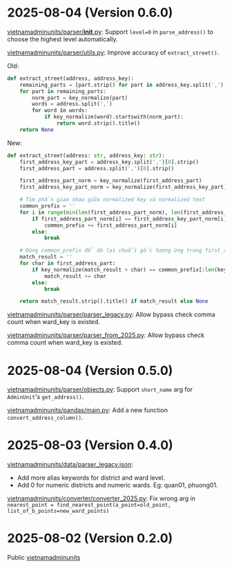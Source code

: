 # 2025-08-04 (Version 0.6.0)
[vietnamadminunits/parser/__init__.py](vietnamadminunits/parser/__init__.py): Support `level=0` in `parse_address()` to choose the highest level automatically.

[vietnamadminunits/parser/utils.py](vietnamadminunits/parser/utils.py): Improve accuracy of `extract_street()`.

Old:
```python
def extract_street(address, address_key):
    remaining_parts = [part.strip() for part in address_key.split(',') if part.strip()]
    for part in remaining_parts:
        norm_part = key_normalize(part)
        words = address.split(',')
        for word in words:
            if key_normalize(word).startswith(norm_part):
                return word.strip().title()
    return None
```

New:
```python
def extract_street(address: str, address_key: str):
    first_address_key_part = address_key.split(',')[0].strip()
    first_address_part = address.split(',')[0].strip()

    first_address_part_norm = key_normalize(first_address_part)
    first_address_key_part_norm = key_normalize(first_address_key_part)

    # Tìm phần giao nhau giữa normalized key và normalized text
    common_prefix = ''
    for i in range(min(len(first_address_part_norm), len(first_address_key_part_norm))):
        if first_address_part_norm[i] == first_address_key_part_norm[i]:
            common_prefix += first_address_part_norm[i]
        else:
            break

    # Dùng common_prefix để dò lại chuỗi gốc tương ứng trong first_address_part
    match_result = ''
    for char in first_address_part:
        if key_normalize(match_result + char) == common_prefix[:len(key_normalize(match_result + char))]:
            match_result += char
        else:
            break

    return match_result.strip().title() if match_result else None
```

[vietnamadminunits/parser/parser_legacy.py](vietnamadminunits/parser/parser_legacy.py):
Allow bypass check comma count when ward_key is existed.

[vietnamadminunits/parser/parser_from_2025.py](vietnamadminunits/parser/parser_from_2025.py):
Allow bypass check comma count when ward_key is existed.

# 2025-08-04 (Version 0.5.0)
[vietnamadminunits/parser/objects.py](vietnamadminunits/parser/objects.py): Support `short_name` arg for `AdminUnit`'s `get_address()`.

[vietnamadminunits/pandas/main.py](vietnamadminunits/pandas/main.py): Add a new function `convert_address_column()`.

# 2025-08-03 (Version 0.4.0)
[vietnamadminunits/data/parser_legacy.json](vietnamadminunits/data/parser_legacy.json):
- Add more alias keywords for district and ward level.
- Add 0 for numeric districts and numeric wards. Eg: quan01, phuong01.

[vietnamadminunits/converter/converter_2025.py](vietnamadminunits/converter/converter_2025.py): Fix wrong arg in `nearest_point = find_nearest_point(a_point=old_point, list_of_b_points=new_ward_points)`

# 2025-08-02 (Version 0.2.0)
Public [vietnamadminunits](vietnamadminunits)